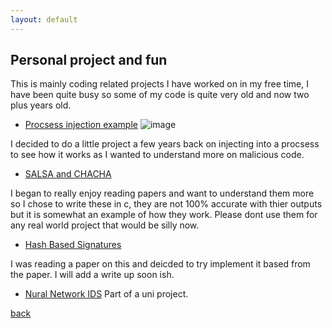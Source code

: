 ```yaml
---
layout: default
---
```


## Personal project and fun 

This is mainly coding related projects I have worked on in my free time, I have been quite busy so some of my code is quite very old and now two plus years old. 


- [Procsess injection example](https://github.com/HBLocker/procsss-Injection/blob/master/README.md)
![image](https://i.pinimg.com/564x/a7/5a/4a/a75a4a7c516c9709fe01103aff04c77e.jpg)



I decided to do a little project a few years back on injecting into a procsess to see how it works as I wanted to understand more on malicious code. 


- [SALSA and CHACHA](https://github.com/HBLocker/Salsa-ChaCha)


I began to really enjoy reading papers and want to understand them more so I chose to write these in c, they are not 100% accurate with thier outputs but it is somewhat an example of how they work. Please dont use them for any real world project that would be silly now. 


- [Hash Based Signatures](https://github.com/HBLocker/Hash-Based-Signatures)

I was reading a paper on this and deicded to try implement it based from the paper. I will add a write up soon ish. 



- [Nural Network IDS](https://github.com/HBLocker/NuralNetwork-Network-traffic)
Part of a uni project. 

[back](./)



